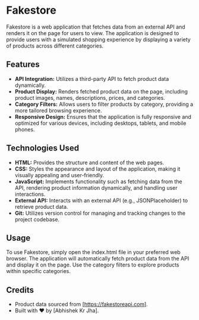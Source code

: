# Fakestore

Fakestore is a web application that fetches data from an external API and renders it on the page for users to view. The application is designed to provide users with a simulated shopping experience by displaying a variety of products across different categories.

## Features

- **API Integration:** Utilizes a third-party API to fetch product data dynamically.
- **Product Display:** Renders fetched product data on the page, including product images, names, descriptions, prices, and categories.
- **Category Filters:** Allows users to filter products by category, providing a more tailored browsing experience.
- **Responsive Design:** Ensures that the application is fully responsive and optimized for various devices, including desktops, tablets, and mobile phones.

## Technologies Used

- **HTML:** Provides the structure and content of the web pages.
- **CSS:** Styles the appearance and layout of the application, making it visually appealing and user-friendly.
- **JavaScript:** Implements functionality such as fetching data from the API, rendering product information dynamically, and handling user interactions.
- **External API:** Interacts with an external API (e.g., JSONPlaceholder) to retrieve product data.
- **Git:** Utilizes version control for managing and tracking changes to the project codebase.

## Usage

To use Fakestore, simply open the index.html file in your preferred web browser. The application will automatically fetch product data from the API and display it on the page. Use the category filters to explore products within specific categories.

## Credits

- Product data sourced from [https://fakestoreapi.com].
- Built with ❤️ by [Abhishek Kr Jha].


